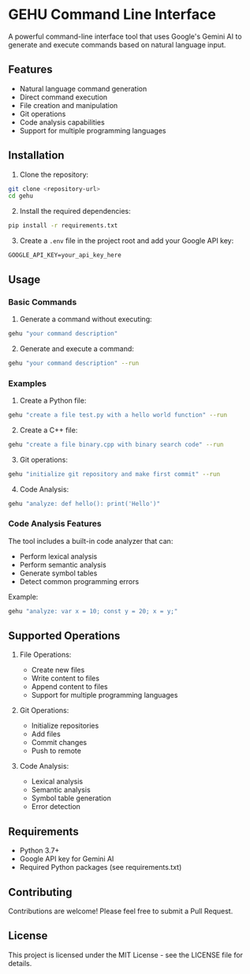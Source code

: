# GEHU Command Line Interface

A powerful command-line interface tool that uses Google's Gemini AI to generate and execute commands based on natural language input.

## Features

- Natural language command generation
- Direct command execution
- File creation and manipulation
- Git operations
- Code analysis capabilities
- Support for multiple programming languages

## Installation

1. Clone the repository:
```bash
git clone <repository-url>
cd gehu
```

2. Install the required dependencies:
```bash
pip install -r requirements.txt
```

3. Create a `.env` file in the project root and add your Google API key:
```
GOOGLE_API_KEY=your_api_key_here
```

## Usage

### Basic Commands

1. Generate a command without executing:
```bash
gehu "your command description"
```

2. Generate and execute a command:
```bash
gehu "your command description" --run
```

### Examples

1. Create a Python file:
```bash
gehu "create a file test.py with a hello world function" --run
```

2. Create a C++ file:
```bash
gehu "create a file binary.cpp with binary search code" --run
```

3. Git operations:
```bash
gehu "initialize git repository and make first commit" --run
```

4. Code Analysis:
```bash
gehu "analyze: def hello(): print('Hello')"
```

### Code Analysis Features

The tool includes a built-in code analyzer that can:
- Perform lexical analysis
- Perform semantic analysis
- Generate symbol tables
- Detect common programming errors

Example:
```bash
gehu "analyze: var x = 10; const y = 20; x = y;"
```

## Supported Operations

1. File Operations:
   - Create new files
   - Write content to files
   - Append content to files
   - Support for multiple programming languages

2. Git Operations:
   - Initialize repositories
   - Add files
   - Commit changes
   - Push to remote

3. Code Analysis:
   - Lexical analysis
   - Semantic analysis
   - Symbol table generation
   - Error detection

## Requirements

- Python 3.7+
- Google API key for Gemini AI
- Required Python packages (see requirements.txt)

## Contributing

Contributions are welcome! Please feel free to submit a Pull Request.

## License

This project is licensed under the MIT License - see the LICENSE file for details.
